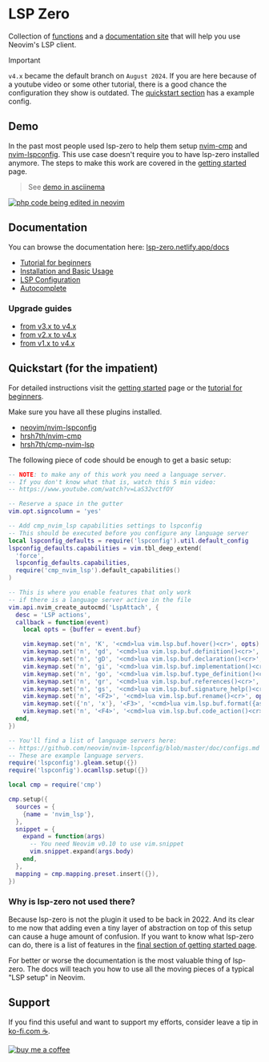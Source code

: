 # LSP Zero

Collection of [functions](https://lsp-zero.netlify.app/docs/reference/lua-api.html) and a [documentation site](https://lsp-zero.netlify.app/docs/getting-started.html) that will help you use Neovim's LSP client.

> [!IMPORTANT]
> `v4.x` became the default branch on `August 2024`. If you are here because of a youtube video or some other tutorial, there is a good chance the configuration they show is outdated. The [quickstart section](#quickstart-for-the-impatient) has a example config.

## Demo

In the past most people used lsp-zero to help them setup [nvim-cmp](https://github.com/hrsh7th/nvim-cmp) and [nvim-lspconfig](https://github.com/neovim/nvim-lspconfig). This use case doesn't require you to have lsp-zero installed anymore. The steps to make this work are covered in the [getting started](https://lsp-zero.netlify.app/docs/getting-started.html) page.

> See [demo in asciinema](https://asciinema.org/a/636643)

[![php code being edited in neovim](https://github.com/user-attachments/assets/6d414988-d912-4bf0-812a-3c2dad92a472)](https://asciinema.org/a/636643) 

## Documentation

You can browse the documentation here: [lsp-zero.netlify.app/docs](https://lsp-zero.netlify.app/docs/introduction.html)

* [Tutorial for beginners](https://lsp-zero.netlify.app/docs/tutorial.html)
* [Installation and Basic Usage](https://lsp-zero.netlify.app/docs/getting-started.html)
* [LSP Configuration](https://lsp-zero.netlify.app/docs/language-server-configuration.html)
* [Autocomplete](https://lsp-zero.netlify.app/docs/autocomplete.html)

### Upgrade guides

* [from v3.x to v4.x](https://lsp-zero.netlify.app/docs/guide/migrate-from-v3-branch.html)
* [from v2.x to v4.x](https://lsp-zero.netlify.app/docs/guide/migrate-from-v2-branch.html)
* [from v1.x to v4.x](https://lsp-zero.netlify.app/docs/guide/migrate-from-v1-branch.html)

## Quickstart (for the impatient)

For detailed instructions visit the [getting started](https://lsp-zero.netlify.app/docs/getting-started.html) page or the [tutorial for beginners](https://lsp-zero.netlify.app/docs/tutorial.html).

Make sure you have all these plugins installed.

* [neovim/nvim-lspconfig](https://github.com/neovim/nvim-lspconfig)
* [hrsh7th/nvim-cmp](https://github.com/hrsh7th/nvim-cmp)
* [hrsh7th/cmp-nvim-lsp](https://github.com/hrsh7th/cmp-nvim-lsp)

The following piece of code should be enough to get a basic setup:

```lua
-- NOTE: to make any of this work you need a language server.
-- If you don't know what that is, watch this 5 min video:
-- https://www.youtube.com/watch?v=LaS32vctfOY

-- Reserve a space in the gutter
vim.opt.signcolumn = 'yes'

-- Add cmp_nvim_lsp capabilities settings to lspconfig
-- This should be executed before you configure any language server
local lspconfig_defaults = require('lspconfig').util.default_config
lspconfig_defaults.capabilities = vim.tbl_deep_extend(
  'force',
  lspconfig_defaults.capabilities,
  require('cmp_nvim_lsp').default_capabilities()
)

-- This is where you enable features that only work
-- if there is a language server active in the file
vim.api.nvim_create_autocmd('LspAttach', {
  desc = 'LSP actions',
  callback = function(event)
    local opts = {buffer = event.buf}

    vim.keymap.set('n', 'K', '<cmd>lua vim.lsp.buf.hover()<cr>', opts)
    vim.keymap.set('n', 'gd', '<cmd>lua vim.lsp.buf.definition()<cr>', opts)
    vim.keymap.set('n', 'gD', '<cmd>lua vim.lsp.buf.declaration()<cr>', opts)
    vim.keymap.set('n', 'gi', '<cmd>lua vim.lsp.buf.implementation()<cr>', opts)
    vim.keymap.set('n', 'go', '<cmd>lua vim.lsp.buf.type_definition()<cr>', opts)
    vim.keymap.set('n', 'gr', '<cmd>lua vim.lsp.buf.references()<cr>', opts)
    vim.keymap.set('n', 'gs', '<cmd>lua vim.lsp.buf.signature_help()<cr>', opts)
    vim.keymap.set('n', '<F2>', '<cmd>lua vim.lsp.buf.rename()<cr>', opts)
    vim.keymap.set({'n', 'x'}, '<F3>', '<cmd>lua vim.lsp.buf.format({async = true})<cr>', opts)
    vim.keymap.set('n', '<F4>', '<cmd>lua vim.lsp.buf.code_action()<cr>', opts)
  end,
})

-- You'll find a list of language servers here:
-- https://github.com/neovim/nvim-lspconfig/blob/master/doc/configs.md
-- These are example language servers. 
require('lspconfig').gleam.setup({})
require('lspconfig').ocamllsp.setup({})

local cmp = require('cmp')

cmp.setup({
  sources = {
    {name = 'nvim_lsp'},
  },
  snippet = {
    expand = function(args)
      -- You need Neovim v0.10 to use vim.snippet
      vim.snippet.expand(args.body)
    end,
  },
  mapping = cmp.mapping.preset.insert({}),
})
```

### Why is lsp-zero not used there?

Because lsp-zero is not the plugin it used to be back in 2022. And its clear to me now that adding even a tiny layer of abstraction on top of this setup can cause a huge amount of confusion. If you want to know what lsp-zero can do, there is a list of features in the [final section of getting started page](https://lsp-zero.netlify.app/docs/getting-started.html#plot-twist).

For better or worse the documentation is the most valuable thing of lsp-zero. The docs will teach you how to use all the moving pieces of a typical "LSP setup" in Neovim.

## Support

If you find this useful and want to support my efforts, consider leave a tip in [ko-fi.com ☕](https://ko-fi.com/vonheikemen).

[![buy me a coffee](https://res.cloudinary.com/vonheikemen/image/upload/v1726766343/gzu1l1mx3ou7jmp0tkvt.webp)](https://ko-fi.com/vonheikemen)

